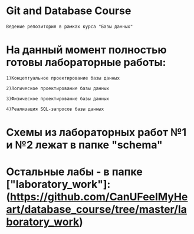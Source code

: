 # Git and Database Course

    Ведение репозитория в рамках курса "Базы данных"

# На данный момент полностью готовы лабораторные работы:

    1)Концептуальное проектирование базы данных

    2)Логическое проектирование базы данных

    3)Физическое проектирование базы данных

    4)Реализация SQL-запросов базы данных

# Схемы из лабораторных работ №1 и №2 лежат в папке "schema"
# Остальные лабы - в  папке ["laboratory_work"]: (https://github.com/CanUFeelMyHeart/database_course/tree/master/laboratory_work)
